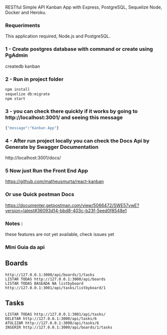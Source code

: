 RESTful Simple API Kanban App with Express, PostgreSQL, Sequelize Node, Docker and Heroku.

### Requeriments
This application required, Node.js and PostgreSQL.

### 1 - Create postgres database with command or create using PgAdmin 
createdb kanban

### 2 - Run in project folder 
```sh
npm install
sequelize db:migrate
npm start 
```
### 3 - you can check there quickly if it works by going to http://localhost:3001/ and seeing this message
```sh
{"message":"Kanban App"}
```

### 4 - After run project locally you can check the Docs Api by Generate by Swagger Documentation
http://localhost:3001/docs/

### 5 Now just Run the Front End App
https://github.com/matheusmurta/react-kanban

### Or use Quick postman Docs
https://documenter.getpostman.com/view/5066472/SWE57ywE?version=latest#36093d14-bbd8-403c-b23f-5eed0f8548e1

### Notes : 
these features are not yet available, check issues yet

### Mini Guia da api

## Boards
```
http://127.0.0.1:3000/api/boards/1/tasks
LISTAR TODAS http://127.0.0.1:3000/api/boards
LISTAR TODAS BASEADA NA listbyboard http://127.0.0.1:3001/api/tasks/listbyboard/1
```
## Tasks 
```
LISTAR TODAS http://127.0.0.1:3001/api/tasks/
DELETAR http://127.0.0.1:3000/api/tasks/6
ATULIZAR http://127.0.0.1:3000/api/tasks/6
INSERIR http://127.0.0.1:3000/api/boards/1/tasks
```





